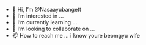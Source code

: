 - 👋 Hi, I’m @Nasaayubangett
- 👀 I’m interested in ...
- 🌱 I’m currently learning ...
- 💞️ I’m looking to collaborate on ...
- 📫 How to reach me ...
i know youre beomgyu wife

<!---
Nasaayubangett/Nasaayubangett is a ✨ special ✨ repository because its `README.md` (this file) appears on your GitHub profile.
You can click the Preview link to take a look at your changes.
--->
